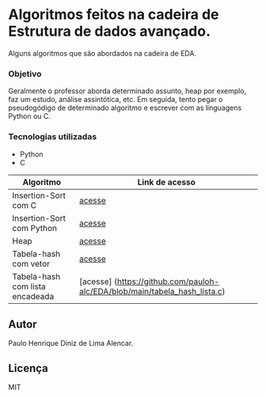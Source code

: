 # Algoritmos feitos na cadeira de Estrutura de dados avançado.

Alguns algoritmos que são abordados na cadeira de EDA.

### Objetivo

Geralmente o professor aborda determinado assunto, heap por exemplo, faz um estudo, análise assintótica, etc. Em seguida, tento pegar o pseudogódigo de determinado algoritmo e escrever com as linguagens Python ou C. 

### Tecnologias utilizadas
- Python
- C

| Algoritmo                  |  Link de acesso     |
| -------------------------- | ------------------- |
|     Insertion-Sort com C   |  [acesse](https://github.com/pauloh-alc/EDA/blob/main/insertion_sort.c) |
|  Insertion-Sort com Python |  [acesse](https://github.com/pauloh-alc/EDA/blob/main/insertion_sort.py) |
|         Heap               |  [acesse](https://github.com/pauloh-alc/EDA/blob/main/heap.py) |
|  Tabela-hash com vetor     |  [acesse](https://github.com/pauloh-alc/EDA/blob/main/tabela_hash_vetor.c) |
|  Tabela-hash com lista encadeada |  [acesse] (https://github.com/pauloh-alc/EDA/blob/main/tabela_hash_lista.c) |
## Autor
Paulo Henrique Diniz de Lima Alencar.

## Licença

MIT
